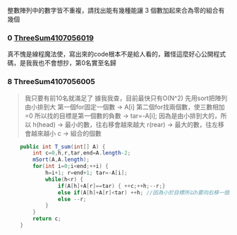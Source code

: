 
整數陣列中的數字皆不重複，請找出能有幾種能讓 3 個數加起來合為零的組合有幾個

### 0 [ThreeSum4107056019](https://github.com/liao2000/Algorithms-Meet-Java/blob/master/Homework/HW02_ThreeSum/ThreeSum4107056019.java)
真不愧是線程魔法使，寫出來的code根本不是給人看的，難怪這麼好心公開程式碼，是我我也不會想抄，第0名實至名歸

### 8 ThreeSum4107056005
>我只要有前10名就滿足了 
>據我我查，目前最快只有O(N^2)
>先用sort把陣列由小排到大
>第一個for固定一個數 -> A[i]
>第二個for找兩個數，使三數相加=0 
>所以找的目標是第一個數的負數 -> tar=-A[i];
>因為是由小排到大的，所以
h(head) -> 最小的數，往右移會越來越大
r(rear) -> 最大的數，往左移會越來越小
c 	-> 組合的個數
````java
	public int T_sum(int[] A) {
		int c=0,h,r,tar,end=A.length-2;
		mSort(A,A.length);
		for(int i=0;i<end;++i) {
			h=i+1; r=end+1; tar=-A[i];
			while(h<r) {
				if(A[h]+A[r]==tar) { ++c;++h;--r;}
				else if(A[h]+A[r]<tar) ++h; //因為小於目標所以h要向右移一個，相加後才會變大
				else --r;
			}
		}
		return c;
	}
````

